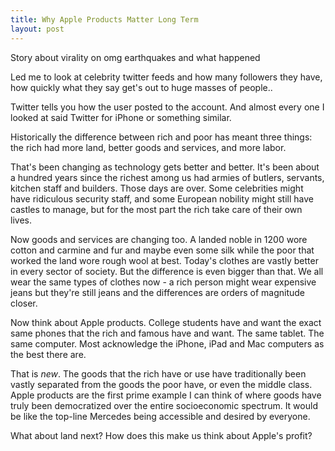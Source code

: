 ```yaml
---
title: Why Apple Products Matter Long Term
layout: post
---
```


Story about virality on omg earthquakes and what happened

Led me to look at celebrity twitter feeds and how many followers they have, how quickly what they say get's out to huge masses of people..

Twitter tells you how the user posted to the account.  And almost every one I looked at said Twitter for iPhone or something similar.

Historically the difference between rich and poor has meant three things: the rich had more land, better goods and services, and more labor.

That's been changing as technology gets better and better.  It's been about a hundred years since the richest among us had armies of butlers, servants, kitchen staff and builders.  Those days are over.  Some celebrities might have ridiculous security staff, and some European nobility might still have castles to manage, but for the most part the rich take care of their own lives.

Now goods and services are changing too.  A landed noble in 1200 wore cotton and carmine and fur and maybe even some silk while the poor that worked the land wore rough wool at best.  Today's clothes are vastly better in every sector of society.  But the difference is even bigger than that.  We all wear the same types of clothes now - a rich person might wear expensive jeans but they're still jeans and the differences are orders of magnitude closer.

Now think about Apple products.  College students have and want the exact same phones that the rich and famous have and want.  The same tablet.  The same computer.  Most acknowledge the iPhone, iPad and Mac computers as the best there are.  

That is *new*.  The goods that the rich have or use have traditionally been vastly separated from the goods the poor have, or even the middle class.  Apple products are the first prime example I can think of where goods have truly been democratized over the entire socioeconomic spectrum.  It would be like the top-line Mercedes being accessible and desired by everyone.

What about land next?  How does this make us think about Apple's profit?